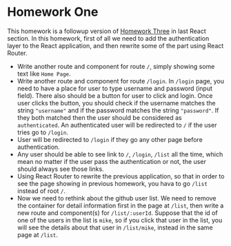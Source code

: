 # Homework One

This homework is a followup version of [Homework Three](../part11/homework-3.md) in last React section. In this homework, first of all we need to add the authentication layer to the React application, and then rewrite some of the part using React Router.

* Write another route and component for route `/`, simply showing some text like `Home Page`.
* Write another route and component for route `/login`. In `/login` page, you need to have a place for user to type username and password (input field). There also should be a button for user to click and login. Once user clicks the button, you should check if the username matches the string `"username"` and if the password matches the string `"password"`. If they both matched then the user should be considered as `authenticated`. An authenticated user will be redirected to `/` if the user tries go to `/login`.
* User will be redirected to `/login` if they go any other page before authentication.
* Any user should be able to see link to `/`, `/login`, `/list` all the time, which mean no matter if the user pass the authentication or not, the user should always see those links.
* Using React Router to rewrite the previous application, so that in order to see the page showing in previous homework, you hava to go `/list` instead of root `/`.
* Now we need to rethink about the github user list. We need to remove the container for detail information first in the page at `/list`, then write a new route and component(s) for `/list/:userId`. Suppose that the id of one of the users in the list is `mike`, so if you click that user in the list, you will see the details about that user in `/list/mike`, instead in the same page at `/list`.
